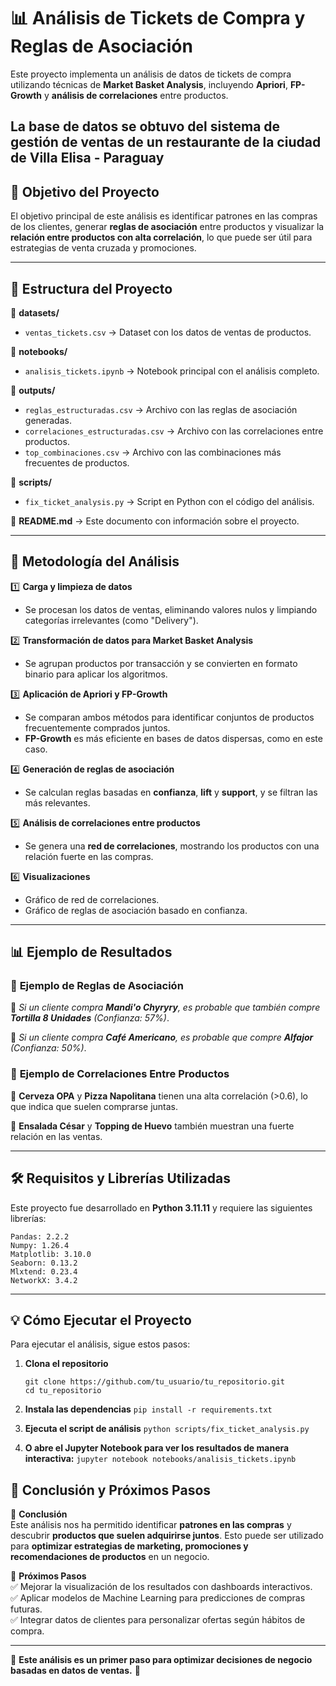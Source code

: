# 📊 Análisis de Tickets de Compra y Reglas de Asociación  

Este proyecto implementa un análisis de datos de tickets de compra utilizando técnicas de **Market Basket Analysis**, incluyendo **Apriori**, **FP-Growth** y **análisis de correlaciones** entre productos.  

La base de datos se obtuvo del sistema de gestión de ventas de un restaurante de la ciudad de Villa Elisa - Paraguay
---

## 🚀 **Objetivo del Proyecto**  
El objetivo principal de este análisis es identificar patrones en las compras de los clientes, generar **reglas de asociación** entre productos y visualizar la **relación entre productos con alta correlación**, lo que puede ser útil para estrategias de venta cruzada y promociones.  

---

## 📂 **Estructura del Proyecto**  

📁 **datasets/**  
- `ventas_tickets.csv` → Dataset con los datos de ventas de productos.  

📁 **notebooks/**  
- `analisis_tickets.ipynb` → Notebook principal con el análisis completo.  

📁 **outputs/**  
- `reglas_estructuradas.csv` → Archivo con las reglas de asociación generadas.  
- `correlaciones_estructuradas.csv` → Archivo con las correlaciones entre productos.  
- `top_combinaciones.csv` → Archivo con las combinaciones más frecuentes de productos.  

📁 **scripts/**  
- `fix_ticket_analysis.py` → Script en Python con el código del análisis.  

📄 **README.md** → Este documento con información sobre el proyecto.  

---

## 🔹 **Metodología del Análisis**  

1️⃣ **Carga y limpieza de datos**  
   - Se procesan los datos de ventas, eliminando valores nulos y limpiando categorías irrelevantes (como "Delivery").  

2️⃣ **Transformación de datos para Market Basket Analysis**  
   - Se agrupan productos por transacción y se convierten en formato binario para aplicar los algoritmos.  

3️⃣ **Aplicación de Apriori y FP-Growth**  
   - Se comparan ambos métodos para identificar conjuntos de productos frecuentemente comprados juntos.  
   - **FP-Growth** es más eficiente en bases de datos dispersas, como en este caso.  

4️⃣ **Generación de reglas de asociación**  
   - Se calculan reglas basadas en **confianza**, **lift** y **support**, y se filtran las más relevantes.  

5️⃣ **Análisis de correlaciones entre productos**  
   - Se genera una **red de correlaciones**, mostrando los productos con una relación fuerte en las compras.  

6️⃣ **Visualizaciones**  
   - Gráfico de red de correlaciones.  
   - Gráfico de reglas de asociación basado en confianza.  

---

## 📊 **Ejemplo de Resultados**  

### 🔹 **Ejemplo de Reglas de Asociación**  
📌 _Si un cliente compra **Mandi'o Chyryry**, es probable que también compre **Tortilla 8 Unidades** (Confianza: 57%)_.  

📌 _Si un cliente compra **Café Americano**, es probable que compre **Alfajor** (Confianza: 50%)_.  

### 🔹 **Ejemplo de Correlaciones Entre Productos**  
📌 **Cerveza OPA** y **Pizza Napolitana** tienen una alta correlación (>0.6), lo que indica que suelen comprarse juntas.  

📌 **Ensalada César** y **Topping de Huevo** también muestran una fuerte relación en las ventas.  

---

## 🛠 **Requisitos y Librerías Utilizadas**  

Este proyecto fue desarrollado en **Python 3.11.11** y requiere las siguientes librerías:  

```
Pandas: 2.2.2
Numpy: 1.26.4
Matplotlib: 3.10.0
Seaborn: 0.13.2
Mlxtend: 0.23.4
NetworkX: 3.4.2
```

---

## 💡 **Cómo Ejecutar el Proyecto**  

Para ejecutar el análisis, sigue estos pasos:  

1. **Clona el repositorio**  
   ```
   git clone https://github.com/tu_usuario/tu_repositorio.git
   cd tu_repositorio
   ```
2. **Instala las dependencias**
```pip install -r requirements.txt```

3. **Ejecuta el script de análisis**
``` python scripts/fix_ticket_analysis.py  ```
4. **O abre el Jupyter Notebook para ver los resultados de manera interactiva:**
``` jupyter notebook notebooks/analisis_tickets.ipynb ```

## 📝 Conclusión y Próximos Pasos  

📌 **Conclusión**  
Este análisis nos ha permitido identificar **patrones en las compras** y descubrir **productos que suelen adquirirse juntos**. Esto puede ser utilizado para **optimizar estrategias de marketing, promociones y recomendaciones de productos** en un negocio.  

📌 **Próximos Pasos**  
✅ Mejorar la visualización de los resultados con dashboards interactivos.  
✅ Aplicar modelos de Machine Learning para predicciones de compras futuras.  
✅ Integrar datos de clientes para personalizar ofertas según hábitos de compra.  

---

📌 **Este análisis es un primer paso para optimizar decisiones de negocio basadas en datos de ventas.** 🚀  

